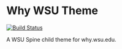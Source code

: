# Why WSU Theme

[![Build Status](https://travis-ci.org/washingtonstateuniversity/why.wsu.edu.svg?branch=master)](https://travis-ci.org/washingtonstateuniversity/why.wsu.edu)

A WSU Spine child theme for why.wsu.edu.

